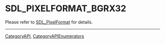 # SDL_PIXELFORMAT_BGRX32

Please refer to [SDL_PixelFormat](SDL_PixelFormat) for details.

----
[CategoryAPI](CategoryAPI), [CategoryAPIEnumerators](CategoryAPIEnumerators)

